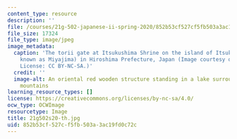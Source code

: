 ```yaml
---
content_type: resource
description: ''
file: /courses/21g-502-japanese-ii-spring-2020/852b53cf527cf5fb503a3ac19fd0c72c_21g502s20-th.jpg
file_size: 17324
file_type: image/jpeg
image_metadata:
  caption: 'The torii gate at Itsukushima Shrine on the island of Itsukushima (popularly
    known as Miyajima) in Hiroshima Prefecture, Japan (Image courtesy of [James Handlon](https://www.flickr.com/photos/jameshandlon/27665445583/in/photostream/).
    License: CC BY-NC-SA.)'
  credit: ''
  image-alt: An oriental red wooden structure standing in a lake surrounding with
    mountains
learning_resource_types: []
license: https://creativecommons.org/licenses/by-nc-sa/4.0/
ocw_type: OCWImage
resourcetype: Image
title: 21g502s20-th.jpg
uid: 852b53cf-527c-f5fb-503a-3ac19fd0c72c
---
```

